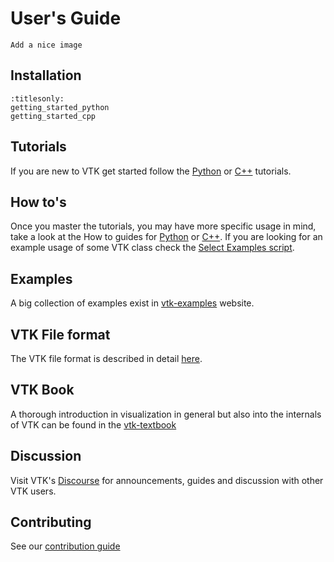 # User's Guide

```{todo}
Add a nice image
```

## Installation
```{toctree}
:titlesonly:
getting_started_python
getting_started_cpp
```

## Tutorials
If you are new to VTK get started follow the [Python](https://kitware.github.io/vtk-examples/site/Python/#tutorial) or [C++](https://kitware.github.io/vtk-examples/site/Cxx/#tutorial) tutorials.

## How to's
Once you master the tutorials, you may have more specific usage in mind, take a look at the How to guides for [Python](https://kitware.github.io/vtk-examples/site/PythonHowTo) or [C++](https://kitware.github.io/vtk-examples/site/CxxHowto).
If you are looking for an example usage of some VTK class check the [Select Examples script](https://kitware.github.io/vtk-examples/site/Python/Utilities/SelectExamples).

## Examples
A big collection of examples exist in [vtk-examples](https://kitware.github.io/vtk-examples/site/) website.

## VTK File format
The VTK file format is described in detail [here](VTKFileFormats.md).

## VTK Book
A thorough introduction in visualization in general but also into the internals of VTK can be found in the [vtk-textbook](https://gitlab.kitware.com/vtk/textbook/raw/master/VTKBook/VTKTextBook.pdf)

## Discussion
Visit VTK's [Discourse](https://discourse.vtk.org) for announcements, guides and discussion with other VTK users.

## Contributing
See our [contribution guide](../developer_guide/contributing.md)
